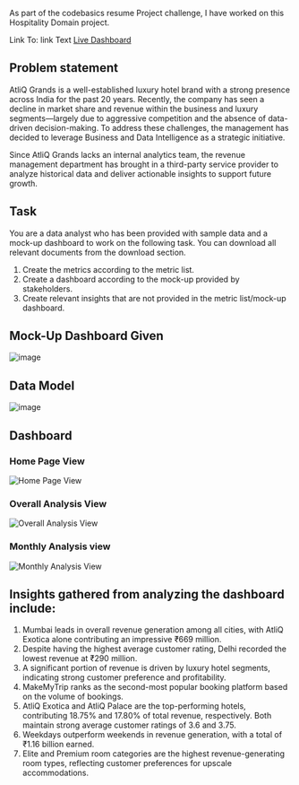 As part of the codebasics resume Project challenge, I have worked on this Hospitality Domain project.

Link To: link Text [Live Dashboard](https://app.powerbi.com/view?r=eyJrIjoiZTBmNWYxOTEtNmQwMC00MTQzLTk3YmEtZDM3OWI2MmNlNTU3IiwidCI6ImM2ZTU0OWIzLTVmNDUtNDAzMi1hYWU5LWQ0MjQ0ZGM1YjJjNCJ9)

## Problem statement
AtliQ Grands is a well-established luxury hotel brand with a strong presence across India for the past 20 years. Recently, the company has seen a decline in market share and revenue within the business and luxury segments—largely due to aggressive competition and the absence of data-driven decision-making.
To address these challenges, the management has decided to leverage Business and Data Intelligence as a strategic initiative.

Since AtliQ Grands lacks an internal analytics team, the revenue management department has brought in a third-party service provider to analyze historical data and deliver actionable insights to support future growth.

## Task
You are a data analyst who has been provided with sample data and a mock-up dashboard to work on the following task. You can download all relevant documents from the download section.

1. Create the metrics according to the metric list.
2. Create a dashboard according to the mock-up provided by stakeholders.
3. Create relevant insights that are not provided in the metric list/mock-up dashboard.

## Mock-Up Dashboard Given
![image](https://github.com/user-attachments/assets/2dba188d-3f18-45a2-acd0-5748b33e8eeb)

## Data Model
![image](https://github.com/user-attachments/assets/763246d5-a83b-429b-8300-b87234e422ce)

## Dashboard
### Home Page View
![Home Page View](https://github.com/user-attachments/assets/2320b6ab-38a0-47c6-8329-1981544c1316)

### Overall Analysis View
![Overall Analysis View](https://github.com/user-attachments/assets/dae864e3-75a6-4b93-be02-0bac129f77d1)

### Monthly Analysis view
![Monthly Analysis View](https://github.com/user-attachments/assets/e879cd0d-a0cc-4a2e-9ef4-32a8bc115fd7)

## Insights gathered from analyzing the dashboard include:
1. Mumbai leads in overall revenue generation among all cities, with AtliQ Exotica alone contributing an impressive ₹669 million.
2. Despite having the highest average customer rating, Delhi recorded the lowest revenue at ₹290 million.
3. A significant portion of revenue is driven by luxury hotel segments, indicating strong customer preference and profitability.
4. MakeMyTrip ranks as the second-most popular booking platform based on the volume of bookings.
5. AtliQ Exotica and AtliQ Palace are the top-performing hotels, contributing 18.75% and 17.80% of total revenue, respectively. Both maintain strong average customer ratings of 3.6 and 3.75.
6. Weekdays outperform weekends in revenue generation, with a total of ₹1.16 billion earned.
7. Elite and Premium room categories are the highest revenue-generating room types, reflecting customer preferences for upscale accommodations.





